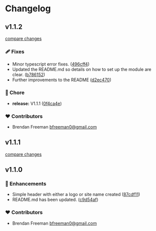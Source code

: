 # Changelog


## v1.1.2

[compare changes](https://github.com/BrendanFre/nuxt-scenic-library/compare/v1.1.0...v1.1.2)

### 🩹 Fixes

- Minor typescript error fixes. ([496cff4](https://github.com/BrendanFre/nuxt-scenic-library/commit/496cff4))
- Updated the README.md so details on how to set up the module are clear. ([b786152](https://github.com/BrendanFre/nuxt-scenic-library/commit/b786152))
- Further improvements to the README ([d2ec470](https://github.com/BrendanFre/nuxt-scenic-library/commit/d2ec470))

### 🏡 Chore

- **release:** V1.1.1 ([0f4ca4e](https://github.com/BrendanFre/nuxt-scenic-library/commit/0f4ca4e))

### ❤️ Contributors

- Brendan Freeman <bfreeman0@gmail.com>

## v1.1.1

[compare changes](https://github.com/BrendanFre/nuxt-scenic-library/compare/v1.1.0...v1.1.1)

## v1.1.0


### 🚀 Enhancements

- Simple header with either a logo or site name created ([87cdf11](https://github.com/BrendanFre/nuxt-scenic-library/commit/87cdf11))
- README.md has been updated. ([c9d54af](https://github.com/BrendanFre/nuxt-scenic-library/commit/c9d54af))

### ❤️ Contributors

- Brendan Freeman <bfreeman0@gmail.com>

